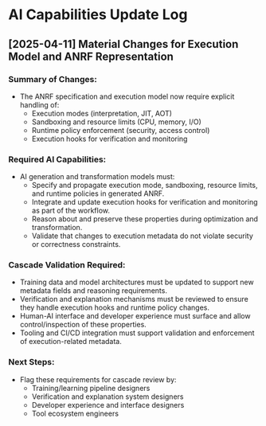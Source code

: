 # AI Capabilities Update Log

## [2025-04-11] Material Changes for Execution Model and ANRF Representation

### Summary of Changes:
- The ANRF specification and execution model now require explicit handling of:
  - Execution modes (interpretation, JIT, AOT)
  - Sandboxing and resource limits (CPU, memory, I/O)
  - Runtime policy enforcement (security, access control)
  - Execution hooks for verification and monitoring

### Required AI Capabilities:
- AI generation and transformation models must:
  - Specify and propagate execution mode, sandboxing, resource limits, and runtime policies in generated ANRF.
  - Integrate and update execution hooks for verification and monitoring as part of the workflow.
  - Reason about and preserve these properties during optimization and transformation.
  - Validate that changes to execution metadata do not violate security or correctness constraints.

### Cascade Validation Required:
- Training data and model architectures must be updated to support new metadata fields and reasoning requirements.
- Verification and explanation mechanisms must be reviewed to ensure they handle execution hooks and runtime policy changes.
- Human-AI interface and developer experience must surface and allow control/inspection of these properties.
- Tooling and CI/CD integration must support validation and enforcement of execution-related metadata.

### Next Steps:
- Flag these requirements for cascade review by:
  - Training/learning pipeline designers
  - Verification and explanation system designers
  - Developer experience and interface designers
  - Tool ecosystem engineers